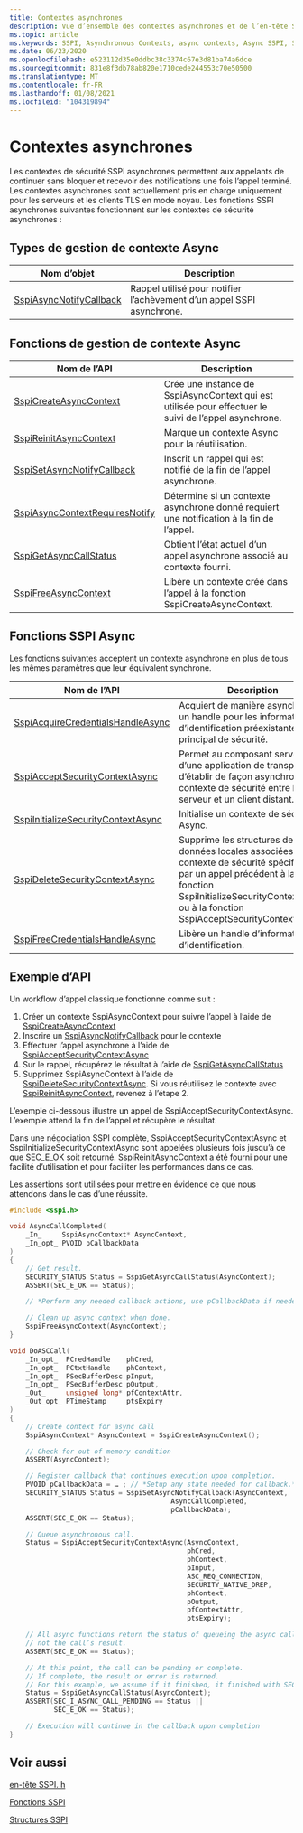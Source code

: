 ```yaml
---
title: Contextes asynchrones
description: Vue d’ensemble des contextes asynchrones et de l’en-tête SSPI asynchrone.
ms.topic: article
ms.keywords: SSPI, Asynchronous Contexts, async contexts, Async SSPI, SSPI Async, Asynchronous SSPI, sspi,SspiAcceptSecurityContextAsync, SspiAcquireCredentialsHandleAsync, SspiAsyncContextRequiresNotify, SspiAsyncNotifyCallback, SspiCreateAsyncContext,SspiDeleteSecurityContextAsync, SspiFreeAsyncContext, SspiFreeCredentialsHandleAsync, SspiGetAsyncCallStatus, SspiInitializeSecurityContextAsync, SspiReinitAsyncContext, SspiSetAsyncNotifyCallback
ms.date: 06/23/2020
ms.openlocfilehash: e523112d35e0ddbc38c3374c67e3d81ba74a6dce
ms.sourcegitcommit: 831e8f3db78ab820e1710cede244553c70e50500
ms.translationtype: MT
ms.contentlocale: fr-FR
ms.lasthandoff: 01/08/2021
ms.locfileid: "104319894"
---
```

# <a name="asynchronous-contexts"></a>Contextes asynchrones

Les contextes de sécurité SSPI asynchrones permettent aux appelants de continuer sans bloquer et recevoir des notifications une fois l’appel terminé. Les contextes asynchrones sont actuellement pris en charge uniquement pour les serveurs et les clients TLS en mode noyau. Les fonctions SSPI asynchrones suivantes fonctionnent sur les contextes de sécurité asynchrones :

## <a name="async-context-management-types"></a>Types de gestion de contexte Async

| Nom d’objet | Description |
|-------------|--------------|
| [SspiAsyncNotifyCallback](/windows/win32/api/sspi/nc-sspi-sspiasyncnotifycallback) | Rappel utilisé pour notifier l’achèvement d’un appel SSPI asynchrone. |


## <a name="async-context-management-functions"></a>Fonctions de gestion de contexte Async

| Nom de l’API | Description |
|-------------|--------------|
| [SspiCreateAsyncContext](/windows/win32/api/sspi/nf-sspi-sspicreateasynccontext) | Crée une instance de SspiAsyncContext qui est utilisée pour effectuer le suivi de l’appel asynchrone. |
| [SspiReinitAsyncContext](/windows/win32/api/sspi/nf-sspi-sspireinitasynccontext) | Marque un contexte Async pour la réutilisation. |
| [SspiSetAsyncNotifyCallback](/windows/win32/api/sspi/nf-sspi-sspisetasyncnotifycallback) | Inscrit un rappel qui est notifié de la fin de l’appel asynchrone. |
| [SspiAsyncContextRequiresNotify](/windows/win32/api/sspi/nf-sspi-sspiasynccontextrequiresnotify) | Détermine si un contexte asynchrone donné requiert une notification à la fin de l’appel. |
| [SspiGetAsyncCallStatus](/windows/win32/api/sspi/nf-sspi-sspigetasynccallstatus) | Obtient l’état actuel d’un appel asynchrone associé au contexte fourni.  |
| [SspiFreeAsyncContext](/windows/win32/api/sspi/nf-sspi-sspifreeasynccontext) | Libère un contexte créé dans l’appel à la fonction SspiCreateAsyncContext. |

## <a name="async-sspi-functions"></a>Fonctions SSPI Async

Les fonctions suivantes acceptent un contexte asynchrone en plus de tous les mêmes paramètres que leur équivalent synchrone.

| Nom de l’API | Description |
|-------------|--------------|
| [SspiAcquireCredentialsHandleAsync](/windows/win32/api/sspi/nf-sspi-sspiacquirecredentialshandleasynca) | Acquiert de manière asynchrone un handle pour les informations d’identification préexistantes d’un principal de sécurité. |
| [SspiAcceptSecurityContextAsync](/windows/win32/api/sspi/nf-sspi-sspiacceptsecuritycontextasync) | Permet au composant serveur d’une application de transport d’établir de façon asynchrone un contexte de sécurité entre le serveur et un client distant. |
| [SspiInitializeSecurityContextAsync](/windows/win32/api/sspi/nf-sspi-sspiinitializesecuritycontextasynca) | Initialise un contexte de sécurité Async. |
| [SspiDeleteSecurityContextAsync](/windows/win32/api/sspi/nf-sspi-sspideletesecuritycontextasync) | Supprime les structures de données locales associées au contexte de sécurité spécifié initié par un appel précédent à la fonction SspiInitializeSecurityContextAsync ou à la fonction SspiAcceptSecurityContextAsync. |
| [SspiFreeCredentialsHandleAsync](/windows/win32/api/sspi/nf-sspi-sspifreecredentialshandleasync) | Libère un handle d’informations d’identification. |

## <a name="api-sample"></a>Exemple d’API

Un workflow d’appel classique fonctionne comme suit :
1) Créer un contexte SspiAsyncContext pour suivre l’appel à l’aide de [SspiCreateAsyncContext](/windows/win32/api/sspi/nf-sspi-sspicreateasynccontext)
2) Inscrire un [SspiAsyncNotifyCallback](/windows/win32/api/sspi/nf-sspi-sspisetasyncnotifycallback) pour le contexte
3) Effectuer l’appel asynchrone à l’aide de [SspiAcceptSecurityContextAsync](/windows/win32/api/sspi/nf-sspi-sspiacceptsecuritycontextasync)
4) Sur le rappel, récupérez le résultat à l’aide de [SspiGetAsyncCallStatus](/windows/win32/api/sspi/nf-sspi-sspigetasynccallstatus)
5) Supprimez SspiAsyncContext à l’aide de [SspiDeleteSecurityContextAsync](/windows/win32/api/sspi/nf-sspi-sspideletesecuritycontextasync). Si vous réutilisez le contexte avec [SspiReinitAsyncContext](/windows/win32/api/sspi/nf-sspi-sspireinitasynccontext), revenez à l’étape 2.

L’exemple ci-dessous illustre un appel de SspiAcceptSecurityContextAsync. L’exemple attend la fin de l’appel et récupère le résultat.

Dans une négociation SSPI complète, SspiAcceptSecurityContextAsync et SspiInitializeSecurityContextAsync sont appelées plusieurs fois jusqu’à ce que SEC_E_OK soit retourné. SspiReinitAsyncContext a été fourni pour une facilité d’utilisation et pour faciliter les performances dans ce cas.

Les assertions sont utilisées pour mettre en évidence ce que nous attendons dans le cas d’une réussite.

```cpp
#include <sspi.h>

void AsyncCallCompleted(
    _In_     SspiAsyncContext* AsyncContext,
    _In_opt_ PVOID pCallbackData
)
{
    // Get result.
    SECURITY_STATUS Status = SspiGetAsyncCallStatus(AsyncContext);
    ASSERT(SEC_E_OK == Status);

    // *Perform any needed callback actions, use pCallbackData if needed*

    // Clean up async context when done.
    SspiFreeAsyncContext(AsyncContext);
}

void DoASCCall(
    _In_opt_  PCredHandle    phCred,
    _In_opt_  PCtxtHandle    phContext,
    _In_opt_  PSecBufferDesc pInput,
    _In_opt_  PSecBufferDesc pOutput,
    _Out_     unsigned long* pfContextAttr,
    _Out_opt_ PTimeStamp     ptsExpiry
)
{
    // Create context for async call
    SspiAsyncContext* AsyncContext = SspiCreateAsyncContext();

    // Check for out of memory condition
    ASSERT(AsyncContext);

    // Register callback that continues execution upon completion.
    PVOID pCallbackData = … ; // *Setup any state needed for callback.*
    SECURITY_STATUS Status = SspiSetAsyncNotifyCallback(AsyncContext,
                                        AsyncCallCompleted,
                                        pCallbackData);
    ASSERT(SEC_E_OK == Status);

    // Queue asynchronous call.
    Status = SspiAcceptSecurityContextAsync(AsyncContext,
                                            phCred,
                                            phContext,
                                            pInput,
                                            ASC_REQ_CONNECTION,
                                            SECURITY_NATIVE_DREP,
                                            phContext,
                                            pOutput,
                                            pfContextAttr,
                                            ptsExpiry);

    // All async functions return the status of queueing the async call,
    // not the call’s result.
    ASSERT(SEC_E_OK == Status);

    // At this point, the call can be pending or complete.
    // If complete, the result or error is returned.
    // For this example, we assume if it finished, it finished with SEC_E_OK.
    Status = SspiGetAsyncCallStatus(AsyncContext);
    ASSERT(SEC_I_ASYNC_CALL_PENDING == Status ||
           SEC_E_OK == Status);

    // Execution will continue in the callback upon completion
}

```

## <a name="see-also"></a>Voir aussi

[en-tête SSPI. h](/windows/win32/api/sspi/)

[Fonctions SSPI](/windows/win32/api/sspi/#functions)

[Structures SSPI](/windows/win32/api/sspi/#structures)



